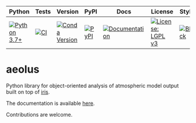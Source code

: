 | Python | Tests | Version | PyPI | Docs | License | Style
| --- | --- | --- | --- | --- | --- | --- |
| [![Python 3.7+](https://img.shields.io/badge/python-3.7+-blue.svg?logo=python&logoColor=white)](https://www.python.org/downloads/) | [![CI](https://github.com/exoclim/aeolus/workflows/tests/badge.svg)](https://github.com/exoclim/aeolus/actions?query=workflow%3Atests) | [![Conda Version](https://img.shields.io/conda/vn/conda-forge/aeolus.svg)](https://anaconda.org/conda-forge/aeolus) | [![PyPI](https://img.shields.io/pypi/v/aeolus.svg?logo=pypi&logoColor=white)](https://pypi.org/project/aeolus/) | [![Documentation](https://img.shields.io/badge/docs-latest-green?logo=github)](https://exoclim.github.io/aeolus) | [![License: LGPL v3](https://img.shields.io/badge/License-LGPL%20v3-blue.svg?logo=gnu)](LICENSE) | [![Black](https://img.shields.io/badge/code%20style-black-000000.svg)](https://github.com/psf/black)

# aeolus
Python library for object-oriented analysis of atmospheric model output built on top of [iris](https://github.com/SciTools/iris).

The documentation is available [here](https://exoclim.github.io/aeolus).

Contributions are welcome.
